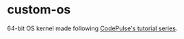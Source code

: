 # custom-os
64-bit OS kernel made following [CodePulse's tutorial series](https://github.com/davidcallanan/os-series).
